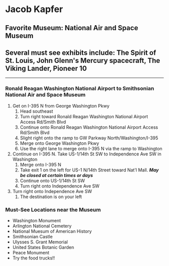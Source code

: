 # Jacob Kapfer
## Favorite Museum: National Air and Space Museum

## Several must see exhibits include: The **Spirit of St. Louis**, **John Glenn's Mercury spacecraft**, The **Viking Lander**, **Pioneer 10**

---

### Ronald Reagan Washington National Airport to Smithsonian National Air and Space Museum

1. Get on I-395 N from George Washington Pkwy
    1. Head southeast
    2. Turn right toward Ronald Reagan Washington National Airport Access Rd/Smith Blvd
    3. Continue onto Ronald Reagan Washington National Airport Access Rd/Smith Blvd
    4. Slight right onto the ramp to GW Parkway North/Washington/I-395
    5. Merge onto George Washington Pkwy
    6. Use the right lane to merge onto I-395 N via the ramp to Washington
2. Continue on I-395 N. Take US-1/14th St SW to Independence Ave SW in Washington
    1. Merge onto I-395 N
    2. Take exit 1 on the left for US-1 N/14th Street toward Nat'l Mall. ***May be closed at certain times or days***
    3. Continue onto US-1/14th St SW
    4. Turn right onto Independence Ave SW
3. Turn right onto Independence Ave SW
    1. The destination is on your left

### Must-See Locations near the Museum

- Washington Monument
- Arlington National Cemetery
- National Muesum of American History
- Smithsonian Castle
- Ulysses S. Grant Memorial
- United States Botanic Garden
- Peace Monument
- Try the food trucks!!
